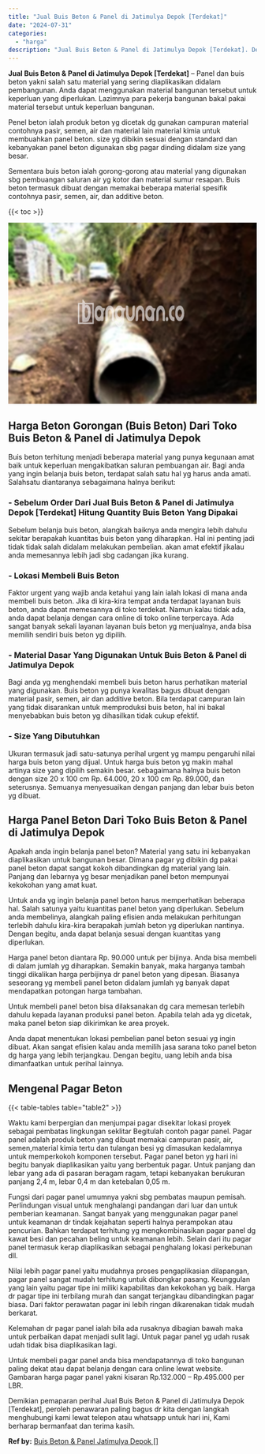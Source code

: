 ```yaml
---
title: "Jual Buis Beton & Panel di Jatimulya Depok [Terdekat]"
date: "2024-07-31"
categories: 
  - "harga"
description: "Jual Buis Beton & Panel di Jatimulya Depok [Terdekat]. Demikian pemaparan perihal Jual Buis Beton & Panel di Jatimulya Depok [Terdekat], peroleh penawaran..."
---
```


**Jual Buis Beton & Panel di Jatimulya Depok \[Terdekat\]** – Panel dan buis beton yakni salah satu material yang sering diaplikasikan didalam pembangunan. Anda dapat menggunakan material bangunan tersebut untuk keperluan yang diperlukan. Lazimnya para pekerja bangunan bakal pakai material tersebut untuk keperluan bangunan.

Penel beton ialah produk beton yg dicetak dg gunakan campuran material contohnya pasir, semen, air dan material lain material kimia untuk membuahkan panel beton. size yg dibikin sesuai dengan standard dan kebanyakan panel beton digunakan sbg pagar dinding didalam size yang besar.

Sementara buis beton ialah gorong-gorong atau material yang digunakan sbg pembuangan saluran air yg kotor dan material sumur resapan. Buis beton termasuk dibuat dengan memakai beberapa material spesifik contohnya pasir, semen, air, dan additive beton.

{{< toc >}}

![Jual Buis Beton & Panel di Jatimulya Depok [Terdekat]](/images/jual-panel-buis-beton-murah-14.png)

## Harga Beton Gorongan (Buis Beton) Dari Toko Buis Beton & Panel di Jatimulya Depok

Buis beton terhitung menjadi beberapa material yang punya kegunaan amat baik untuk keperluan mengakibatkan saluran pembuangan air. Bagi anda yang ingin belanja buis beton, terdapat salah satu hal yg harus anda amati. Salahsatu diantaranya sebagaimana halnya berikut:

### \- Sebelum Order Dari Jual Buis Beton & Panel di Jatimulya Depok \[Terdekat\] Hitung Quantity Buis Beton Yang Dipakai

Sebelum belanja buis beton, alangkah baiknya anda mengira lebih dahulu sekitar berapakah kuantitas buis beton yang diharapkan. Hal ini penting jadi tidak tidak salah didalam melakukan pembelian. akan amat efektif jikalau anda memesannya lebih jadi sbg cadangan jika kurang.

### \- Lokasi Membeli Buis Beton

Faktor urgent yang wajib anda ketahui yang lain ialah lokasi di mana anda membeli buis beton. Jika di kira-kira tempat anda terdapat layanan buis beton, anda dapat memesannya di toko terdekat. Namun kalau tidak ada, anda dapat belanja dengan cara online di toko online terpercaya. Ada sangat banyak sekali layanan layanan buis beton yg menjualnya, anda bisa memilih sendiri buis beton yg dipilih.

### \- Material Dasar Yang Digunakan Untuk Buis Beton & Panel di Jatimulya Depok

Bagi anda yg menghendaki membeli buis beton harus perhatikan material yang digunakan. Buis beton yg punya kwalitas bagus dibuat dengan material pasir, semen, air dan additive beton. Bila terdapat campuran lain yang tidak disarankan untuk memproduksi buis beton, hal ini bakal menyebabkan buis beton yg dihasilkan tidak cukup efektif.

### \- Size Yang Dibutuhkan

Ukuran termasuk jadi satu-satunya perihal urgent yg mampu pengaruhi nilai harga buis beton yang dijual. Untuk harga buis beton yg makin mahal artinya size yang dipilih semakin besar. sebagaimana halnya buis beton dengan size 20 x 100 cm Rp. 64.000, 20 x 100 cm Rp. 89.000, dan seterusnya. Semuanya menyesuaikan dengan panjang dan lebar buis beton yg dibuat.

## Harga Panel Beton Dari Toko Buis Beton & Panel di Jatimulya Depok

Apakah anda ingin belanja panel beton? Material yang satu ini kebanyakan diaplikasikan untuk bangunan besar. Dimana pagar yg dibikin dg pakai panel beton dapat sangat kokoh dibandingkan dg material yang lain. Panjang dan lebarnya yg besar menjadikan panel beton mempunyai kekokohan yang amat kuat.

Untuk anda yg ingin belanja panel beton harus memperhatikan beberapa hal. Salah satunya yaitu kuantitas panel beton yang diperlukan. Sebelum anda membelinya, alangkah paling efisien anda melakukan perhitungan terlebih dahulu kira-kira berapakah jumlah beton yg diperlukan nantinya. Dengan begitu, anda dapat belanja sesuai dengan kuantitas yang diperlukan.

Harga panel beton diantara Rp. 90.000 untuk per bijinya. Anda bisa membeli di dalam jumlah yg diharapkan. Semakin banyak, maka harganya tambah tinggi dikalikan harga perbijinya dr panel beton yang dipesan. Biasanya seseorang yg membeli panel beton didalam jumlah yg banyak dapat mendapatkan potongan harga tambahan.

Untuk membeli panel beton bisa dilaksanakan dg cara memesan terlebih dahulu kepada layanan produksi panel beton. Apabila telah ada yg dicetak, maka panel beton siap dikirimkan ke area proyek.

Anda dapat menentukan lokasi pembelian panel beton sesuai yg ingin dibuat. Akan sangat efisien kalau anda memilih jasa sarana toko panel beton dg harga yang lebih terjangkau. Dengan begitu, uang lebih anda bisa dimanfaatkan untuk perihal lainnya.

## Mengenal Pagar Beton

{{< table-tables table="table2" >}}

Waktu kami berpergian dan menjumpai pagar disekitar lokasi proyek sebagai pembatas lingkungan seklitar Begitulah contoh pagar panel. Pagar panel adalah produk beton yang dibuat memakai campuran pasir, air, semen,material kimia tertu dan tulangan besi yg dimasukan kedalamnya untuk memperkokoh komponen tersebut. Pagar panel beton yg hari ini begitu banyak diaplikasikan yaitu yang berbentuk pagar. Untuk panjang dan lebar yang ada di pasaran beragam ragam, tetapi kebanyakan berukuran panjang 2,4 m, lebar 0,4 m dan ketebalan 0,05 m.

Fungsi dari pagar panel umumnya yakni sbg pembatas maupun pemisah. Perlindungan visual untuk menghalangi pandangan dari luar dan untuk pemberian keamanan. Sangat banyak yang menggunakan pagar panel untuk keamanan dr tindak kejahatan seperti halnya perampokan atau pencurian. Bahkan terdapat terhitung yg mengkombinasikan pagar panel dg kawat besi dan pecahan beling untuk keamanan lebih. Selain dari itu pagar panel termasuk kerap diaplikasikan sebagai penghalang lokasi perkebunan dll.

Nilai lebih pagar panel yaitu mudahnya proses pengaplikasian dilapangan, pagar panel sangat mudah terhitung untuk dibongkar pasang. Keunggulan yang lain yaitu pagar tipe ini miliki kapabilitas dan kekokohan yg baik. Harga dr pagar tipe ini terbilang murah dan sangat terjangkau dibandingkan pagar biasa. Dari faktor perawatan pagar ini lebih ringan dikarenakan tidak mudah berkarat.

Kelemahan dr pagar panel ialah bila ada rusaknya dibagian bawah maka untuk perbaikan dapat menjadi sulit lagi. Untuk pagar panel yg udah rusak udah tidak bisa diaplikasikan lagi.

Untuk membeli pagar panel anda bisa mendapatannya di toko bangunan paling dekat atau dapat belanja dengan cara online lewat website. Gambaran harga pagar panel yakni kisaran Rp.132.000 – Rp.495.000 per LBR.

Demikian pemaparan perihal Jual Buis Beton & Panel di Jatimulya Depok \[Terdekat\], peroleh penawaran paling bagus dr kita dengan langkah menghubungi kami lewat telepon atau whatsapp untuk hari ini, Kami berharap bermanfaat dan terima kasih.

**Ref by:** [Buis Beton & Panel Jatimulya Depok []](https://id.wikipedia.org/wiki/Buis)
